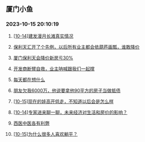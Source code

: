 ## 厦门小鱼 
### 2023-10-15 20:10:19

1. [[10-14]建发漫月长滩真实情况](http://bbs.xmfish.com/read-htm-tid-18088892.html)

2. [保利天汇开了个先例，以后所有业主都会依葫芦画瓢，谁敢降价](http://bbs.xmfish.com/read-htm-tid-18088927.html)

3. [厦门保利天会降价新房亏30%](http://bbs.xmfish.com/read-htm-tid-18088911.html)

4. [开发商断臂自救，业主呐喊跟我们一起撑](http://bbs.xmfish.com/read-htm-tid-18088870.html)

5. [每天都在想什么](http://bbs.xmfish.com/read-htm-tid-18088902.html)

6. [朋友欠我6000万，他说要拿他90平方的房子当做抵债](http://bbs.xmfish.com/read-htm-tid-18089097.html)

7. [[10-15]现在的娃高开低走，不知道以后会是怎么样](http://bbs.xmfish.com/read-htm-tid-18089149.html)

8. [[10-14]专家进来聊一聊，未来经济对生活和房价的影响？](http://bbs.xmfish.com/read-htm-tid-18088939.html)

9. [西医中医各有利弊](http://bbs.xmfish.com/read-htm-tid-18088984.html)

10. [[10-15]为什么很多人喜欢躺平？](http://bbs.xmfish.com/read-htm-tid-18088999.html)

